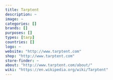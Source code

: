 ```yaml
---
title: Tarptent
description: ~
image: ~
categories: []
brands: []
purposes: []
types: [tarp]
countries: []
logo: ~
website: "http://www.tarptent.com"
shop: "http://www.tarptent.com"
store-finder: ~
about: "http://www.tarptent.com/about/"
wiki: "https://en.wikipedia.org/wiki/Tarptent"
---
```

